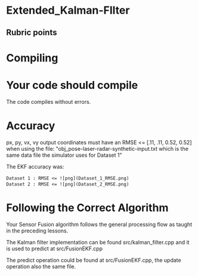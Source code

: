 # Extended_Kalman-FIlter
## Rubric points
# Compiling
# Your code should compile

The code compiles without errors.

# Accuracy
px, py, vx, vy output coordinates must have an RMSE <= [.11, .11, 0.52, 0.52] when using the file: "obj_pose-laser-radar-synthetic-input.txt which is the same data file the simulator uses for Dataset 1"

The EKF accuracy was:

    Dataset 1 : RMSE <= ![png](Dataset_1_RMSE.png)
    Dataset 2 : RMSE <= ![png](Dataset_2_RMSE.png)

# Following the Correct Algorithm
Your Sensor Fusion algorithm follows the general processing flow as taught in the preceding lessons.

The Kalman filter implementation can be found src/kalman_filter.cpp and it is used to predict at src/FusionEKF.cpp


The predict operation could be found at src/FusionEKF.cpp, the update operation also the same file.
